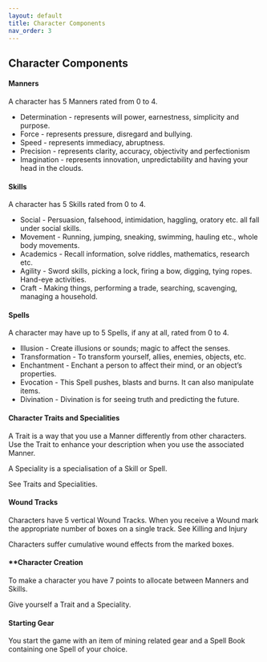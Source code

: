 ```yaml
---
layout: default
title: Character Components
nav_order: 3
---
```


## Character Components

#### **Manners**
A character has 5 Manners rated from 0 to 4.
- Determination - represents will power, earnestness, simplicity and purpose.
- Force - represents pressure, disregard and bullying.
- Speed - represents immediacy, abruptness.
- Precision - represents clarity, accuracy, objectivity and perfectionism
- Imagination - represents innovation, unpredictability and having your head in the clouds.

#### **Skills**  
A character has 5 Skills rated from 0 to 4.  
- Social - Persuasion, falsehood, intimidation, haggling, oratory etc. all fall under social skills.
- Movement - Running, jumping, sneaking, swimming, hauling etc., whole body movements.
- Academics - Recall information, solve riddles, mathematics, research etc.
- Agility - Sword skills, picking a lock, firing a bow, digging, tying ropes. Hand-eye activities.
- Craft - Making things, performing a trade, searching, scavenging, managing a household.

#### **Spells**
A character may have up to 5 Spells, if any at all, rated from 0 to 4.
- Illusion - Create illusions or sounds; magic to affect the senses.
- Transformation - To transform yourself, allies, enemies, objects, etc.
- Enchantment - Enchant a person to affect their mind, or an object’s properties.
- Evocation - This Spell pushes, blasts and burns. It can also manipulate items.
- Divination - Divination is for seeing truth and predicting the future.

#### **Character Traits and Specialities**  
A Trait is a way that you use a Manner differently from other characters. Use the Trait to enhance your description when you use the associated Manner.

A Speciality is a specialisation of a Skill or Spell. 

See Traits and Specialities.

#### **Wound Tracks**
Characters have 5 vertical Wound Tracks.  When you receive a Wound mark the appropriate number of boxes on a single track. See Killing and Injury

Characters suffer cumulative wound effects from the marked boxes.

#### **Character Creation

To make a character you have 7 points to allocate between Manners and Skills.

Give yourself a Trait and a Speciality.

#### **Starting Gear**
You start the game with an item of mining related gear and a Spell Book containing one Spell of your choice.

<p></p>
